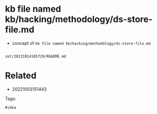 # kb file named kb/hacking/methodology/ds-store-file.md

- concept of `kb file named kb/hacking/methodology/ds-store-file.md`

```
```

` zet/20221014185729/README.md `

# Related

- 20221003151443

Tags:

    #idea
